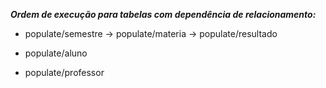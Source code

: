 ***Ordem de execução para tabelas com dependência de relacionamento:***

- populate/semestre -> populate/materia -> populate/resultado

- populate/aluno

- populate/professor
